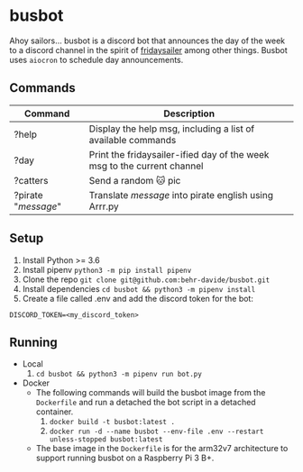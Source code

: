 # busbot
Ahoy sailors... busbot is a discord bot that announces the day of the week to a discord channel in the spirit of [fridaysailer](https://twitter.com/fridaysailer) among other things. Busbot uses `aiocron` to schedule day announcements.

## Commands
Command | Description
------------ | -------------
?help | Display the help msg, including a list of available commands
?day | Print the fridaysailer-ified day of the week msg to the current channel
?catters | Send a random :cat: pic
?pirate "*message*" | Translate *message* into pirate english using Arrr.py

## Setup
1. Install Python >= 3.6
2. Install pipenv `python3 -m pip install pipenv`
3. Clone the repo `git clone git@github.com:behr-davide/busbot.git`
4. Install dependencies `cd busbot && python3 -m pipenv install`
5. Create a file called .env and add the discord token for the bot:
```
DISCORD_TOKEN=<my_discord_token>
```
## Running

- Local
    1. `cd busbot && python3 -m pipenv run bot.py`
- Docker
    - The following commands will build the busbot image from the `Dockerfile` and run a detached the bot script in a detached container.
      1. `docker build -t busbot:latest .`
      2. `docker run -d --name busbot --env-file .env --restart unless-stopped busbot:latest`
    - The base image in the `Dockerfile` is for the arm32v7 architecture to support running busbot on a Raspberry Pi 3 B+.  
